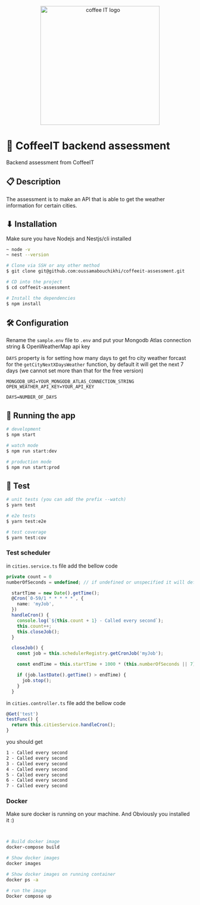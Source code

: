 <p align='center'>
  <a href="https://coffeeit.nl/" target="_blank">
  <img src='https://coffeeit.nl/wp-content/uploads/2016/09/logo_dark_small_new.png' width="320" alt='coffee IT logo'>
  </a>
</p>

# 🎯 CoffeeIT backend assessment

Backend assessment from CoffeeIT

## 📋 Description

The assessment is to make an API that is able to get the weather information for
certain cities.

## ⬇ Installation

Make sure you have Nodejs and Nestjs/cli installed

```bash
~ node -v
~ nest --version
```

```bash
# Clone via SSH or any other method
$ git clone git@github.com:oussamabouchikhi/coffeeit-assessment.git

# CD into the project
$ cd coffeeit-assessment

# Install the dependencies
$ npm install
```

## 🛠️ Configuration

Rename the `sample.env` file to `.env` and put your Mongodb Atlas connection string & OpenWeatherMap api key

`DAYS` property is for setting how many days to get fro city weather forcast
for the `getCityNextXDaysWeather` function, by default it will get the next 7 days (we cannot set more than that for the free version)

```.env
MONGODB_URI=YOUR_MONGODB_ATLAS_CONNECTION_STRING
OPEN_WEATHER_API_KEY=YOUR_API_KEY

DAYS=NUMBER_OF_DAYS
```

## 🚀 Running the app

```bash
# development
$ npm start

# watch mode
$ npm run start:dev

# production mode
$ npm run start:prod
```

## 🧪 Test

```bash
# unit tests (you can add the prefix --watch)
$ yarn test

# e2e tests
$ yarn test:e2e

# test coverage
$ yarn test:cov
```

### Test scheduler

in `cities.service.ts` file add the bellow code

```typescript
private count = 0
numberOfSeconds = undefined; // if undefined or unspecified it will default to 7 seconds

  startTime = new Date().getTime();
  @Cron(`0-59/1 * * * * *`, {
    name: 'myJob',
  })
  handleCron() {
    console.log(`${this.count + 1} - Called every second`);
    this.count++;
    this.closeJob();
  }

  closeJob() {
    const job = this.schedulerRegistry.getCronJob('myJob');

    const endTime = this.startTime + 1000 * (this.numberOfSeconds || 7);

    if (job.lastDate().getTime() > endTime) {
      job.stop();
    }
  }
```

in `cities.controller.ts` file add the bellow code

```typescript
@Get('test')
testFunc() {
  return this.citiesService.handleCron();
}
```

you should get

```markdown
1 - Called every second
2 - Called every second
3 - Called every second
4 - Called every second
5 - Called every second
6 - Called every second
7 - Called every second
```

### Docker

Make sure docker is running on your machine. And Obviously you installed it :)

```bash


# Build docker image
docker-compose build

# Show docker images
docker images

# Show docker images on running container
docker ps -a

# run the image
Docker compose up

```
